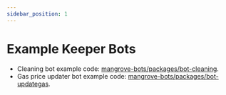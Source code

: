 ```yaml
---
sidebar_position: 1
---
```


# Example Keeper Bots
* Cleaning bot example code: [mangrove-bots/packages/bot-cleaning](https://github.com/mangrovedao/mangrove-bots/tree/master/packages/bot-cleaning).
* Gas price updater bot example code: [mangrove-bots/packages/bot-updategas](https://github.com/mangrovedao/mangrove-bots/tree/master/packages/bot-updategas).


